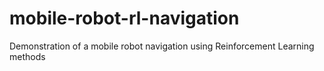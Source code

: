 # mobile-robot-rl-navigation
Demonstration of a mobile robot navigation using Reinforcement Learning methods
